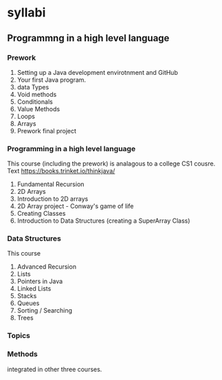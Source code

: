 # syllabi

## Programmng in a high level language

### Prework
 1. Setting up a Java development envirotnment and GitHub
 1. Your first Java program.
 1. data Types
 1. Void methods
 1. Conditionals
 1. Value Methods
 1. Loops
 1. Arrays
 1. Prework final project
 
###  Programming in a high level language
This course (including the prework) is analagous to a college CS1 cousre. 
Text https://books.trinket.io/thinkjava/

 1. Fundamental Recursion
 1. 2D Arrays
   1. Introduction to 2D arrays
   1. 2D Array project - Conway's game of life
 1. Creating Classes
 1. Introduction to Data Structures (creating a SuperArray Class)


### Data Structures

This course 
  1. Advanced Recursion
  1. Lists
  1. Pointers in Java
  1. Linked Lists
  1. Stacks
  1. Queues
  1. Sorting / Searching
  1. Trees
  
### Topics

### Methods

integrated in other three courses.
